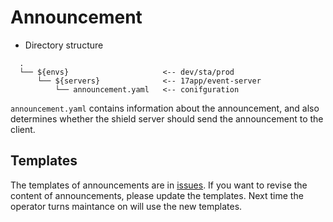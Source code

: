 # Announcement

- Directory structure
```
  .
  └── ${envs}                     <-- dev/sta/prod
      └── ${servers}              <-- 17app/event-server
          └── announcement.yaml   <-- conifguration
```

`announcement.yaml` contains information about the announcement, and also determines whether the shield server should send the announcement to the client.

## Templates

The templates of announcements are in [issues](https://github.com/17media/announcement/issues). If you want to revise the content of announcements, please update the templates. Next time the operator turns maintance on will use the new templates.
